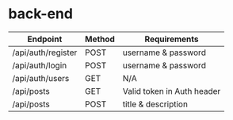 # back-end

Endpoint | Method | Requirements
------------ | ------------- | ------------- 
/api/auth/register | POST | username & password
/api/auth/login | POST | username & password
/api/auth/users | GET | N/A
/api/posts | GET | Valid token in Auth header
/api/posts | POST | title & description